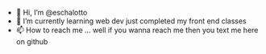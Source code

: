- 👋 Hi, I’m @eschalotto
- 🌱 I’m currently learning web dev just completed my front end classes
- 📫 How to reach me ... well if you wanna reach me then you text me here on github


<!---
eschalotto/eschalotto is a ✨ special ✨ repository because its `README.md` (this file) appears on your GitHub profile.
You can click the Preview link to take a look at your changes.
--->
